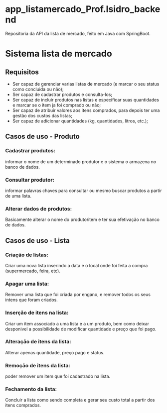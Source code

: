 # app_listamercado_Prof.Isidro_backend
Repositoria da API da lista de mercado, feito em Java com SpringBoot. 

# Sistema lista de mercado
## Requisitos 
- Ser capaz de gerenciar varias listas de mercado (e marcar o seu status como concluida ou não);
- Ser capaz de cadastrar produtos e consulta-los;
- Ser capaz de incluir produtos nas listas e especificar suas quantidades e marcar se o item ja foi comprado ou não;
- Ser capaz de atribuir valores aos itens comprados, para depois ter uma gestão dos custos das listas;
- Ser capaz de adicionar quantidades (kg, quantidades, litros, etc.);


## Casos de uso - Produto
### Cadastrar produtos:
informar o nome de um determinado produtor e o sistema o armazena no banco de dados.
### Consultar produtor: 
informar palavras chaves para consultar ou mesmo buscar produtos a partir de uma lista. 
### Alterar dados de produtos: 
Basicamente alterar o nome do produto/item e ter sua efetivação no banco de dados.

## Casos de uso - Lista
### Criação de listas: 
Criar uma nova lista inserindo a data e o local onde foi feita a compra (supermercado, feira, etc).
### Apagar uma lista: 
Remover uma lista que foi criada por engano, e remover todos os seus intens que foram criados.
### Inserção de itens na lista:
Criar um item associado a uma lista e a um produto, bem como deixar desponivel a possibilidade de modificar quantidade e preço que foi pago.
### Alteração de itens da lista:
Alterar apenas quantidade, preço pago e status.
### Remoção de itens da lista: 
poder remover um item que foi cadastrado na lista.
### Fechamento da lista:
Concluir a lista como sendo completa e gerar seu custo total a partir dos itens comprados. 
